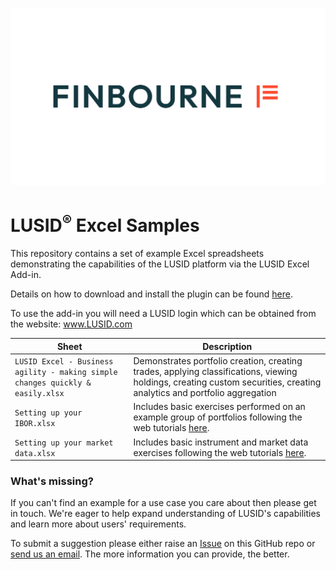 ![LUSID_by_Finbourne](./resources/Finbourne_Logo_Teal.svg)

# LUSID<sup>®</sup> Excel Samples

This repository contains a set of example Excel spreadsheets demonstrating the capabilities of the LUSID platform via the LUSID Excel Add-in.

Details on how to download and install the plugin can be found [here](https://www.lusid.com/app/resources/tutorials/getting-started/interact-api/excel).

To use the add-in you will need a LUSID login which can be obtained from the website: www.LUSID.com

| Sheet | Description |
| --- | --- |
| `LUSID Excel - Business agility - making simple changes quickly & easily.xlsx` | Demonstrates portfolio creation, creating trades, applying classifications, viewing holdings, creating custom securities, creating analytics and portfolio aggregation |
| `Setting up your IBOR.xlsx` | Includes basic exercises performed on an example group of portfolios following the web tutorials [here](https://www.lusid.com/app/resources/tutorials/getting-started/ibor/list-scopes).|
| `Setting up your market data.xlsx` | Includes basic instrument and market data exercises following the web tutorials [here](https://www.lusid.com/app/resources/tutorials/getting-started/market-data/data#excel).|

### What's missing?
If you can't find an example for a use case you care about then please get in touch. We're eager to help expand understanding of LUSID's capabilities and learn more about users' requirements. 

To submit a suggestion please either raise an [Issue](https://github.com/finbourne/sample-excel/issues) on this GitHub repo or [send us an email](mailto:support@finbourne.com). The more information you can provide, the better.
